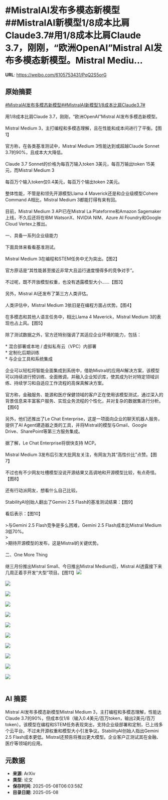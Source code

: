# #MistralAI发布多模态新模型##MistralAI新模型1/8成本比肩Claude3.7#用1/8成本比肩Claude 3.7，刚刚，“欧洲OpenAI”Mistral AI发布多模态新模型。Mistral Mediu...

**URL**: https://weibo.com/6105753431/PqQ2S5orG

## 原始摘要

<a href="https://m.weibo.cn/search?containerid=231522type%3D1%26t%3D10%26q%3D%23MistralAI%E5%8F%91%E5%B8%83%E5%A4%9A%E6%A8%A1%E6%80%81%E6%96%B0%E6%A8%A1%E5%9E%8B%23&amp;extparam=%23MistralAI%E5%8F%91%E5%B8%83%E5%A4%9A%E6%A8%A1%E6%80%81%E6%96%B0%E6%A8%A1%E5%9E%8B%23" data-hide=""><span class="surl-text">#MistralAI发布多模态新模型#</span></a><a href="https://m.weibo.cn/search?containerid=231522type%3D1%26t%3D10%26q%3D%23MistralAI%E6%96%B0%E6%A8%A1%E5%9E%8B1%2F8%E6%88%90%E6%9C%AC%E6%AF%94%E8%82%A9Claude3.7%23&amp;extparam=%23MistralAI%E6%96%B0%E6%A8%A1%E5%9E%8B1%2F8%E6%88%90%E6%9C%AC%E6%AF%94%E8%82%A9Claude3.7%23" data-hide=""><span class="surl-text">#MistralAI新模型1/8成本比肩Claude3.7#</span></a><br><br>用1/8成本比肩Claude 3.7，刚刚，“欧洲OpenAI”Mistral AI发布多模态新模型。<br><br>Mistral Medium 3，主打编程和多模态理解，且在性能和成本间进行了平衡。【图1】<br><br>官方称，在各类基准测试中，Mistral Medium 3性能达到或超越Claude Sonnet 3.7的90%，且成本大大降低。<br><br>Claude 3.7 Sonnet的价格为每百万输入token 3美元，每百万输出token 15美元，而Mistral Medium 3<br><br>每百万个输入token仅0.4美元，每百万个输出token 2美元。<br><br>整体性能，不管是和领先开源模型Llama 4 Maverick还是和企业级模型Cohere Command A相比，Mistral Medium 3都能打得有来有回。<br><br>目前，Mistral Medium 3 API已在Mistral La Plateforme和Amazon Sagemaker上线，不久后还将在IBM WatsonX、NVIDIA NIM、Azure AI Foundry和Google Cloud Vertex上推出。<br><br>一、具备一系列企业级能力<br><br>下面具体来看看基准测试。<br><br>Mistral Medium 3在编程和STEM任务中尤为突出。【图2】<br><br>官方原话是“其性能甚至接近非常大且运行速度慢得多的竞争对手”。<br><br>不过呢，既不开放模型权重，也没有透露模型大小……【图3】<br><br>另外，Mistral AI还发布了第三方人类评估。<br><br>人类评估中，Mistral Medium 3依旧是在编程方面占优势。【图4】<br><br>在多模态和其他人语言任务中，相比Llama 4 Maverick，Mistral Medium 3的表现也占上风。【图5】<br><br>除了测试数据之外，官方还特别强调了其适应企业环境的能力，包括：<br><br>* 混合部署或本地 / 虚拟私有云（VPC）内部署<br>* 定制化后期训练<br>* 与企业工具和系统集成<br><br>企业可以轻松将智能全面集成到系统中，借助Mistral的应用AI解决方案，该模型可以持续进行预训练、全面微调，并融入企业知识库，使其成为针对特定领域训练、持续学习和自适应工作流程的高保真解决方案。<br><br>官方称，金融服务、能源和医疗保健领域的客户正在使用该模型测试，通过深入的背景信息来丰富客户服务、实现业务流程的个性化，并对复杂的数据集进行分析。【图6】<br><br>另外，他们还推出了Le Chat Enterprise，这是一项面向企业的聊天机器人服务，提供了AI Agent建造器之类的工具，并将Mistral的模型与Gmail、Google Drive、SharePoint等第三方服务集成。<br><br>据了解，Le Chat Enterprise将很快支持 MCP。<br><br>Mistral Medium 3发布后引发大批网友关注，有网友为其“高性价比”点赞。【图7】<br><br>不过也有不少网友吐槽模型没说开源结果又高调地和开源模型比较，有点奇怪。【图8】<br><br>还有行动派网友，想看什么自己比较。<br><br>StabilityAI创始人翻出了Gemini 2.5 Flash的基准测试结果：【图9】<br><br>看后表示：【图10】<br><br>&gt;与Gemini 2.5 Flash竞争是多么困难，Gemini 2.5 Flash成本比Mistral Medium 3低70%。<br>&gt;<br>&gt;期待开源模型的发布，这是Mistral的关键优势。<br><br>二、One More Thing<br><br>继三月份推出Mistral Small、今日推出Mistral Medium后，Mistral AI透露接下来几周正着手开发“大型”项目。【图11】<img style="" src="https://tvax3.sinaimg.cn/large/006Fd7o3gy1i17udzs9qpj30m70zkgy8.jpg" referrerpolicy="no-referrer"><br><br><img style="" src="https://tvax3.sinaimg.cn/large/006Fd7o3gy1i17ue1azb5j30zk0sc47l.jpg" referrerpolicy="no-referrer"><br><br><img style="" src="https://tvax4.sinaimg.cn/large/006Fd7o3gy1i17ue27jxdj30oa064taq.jpg" referrerpolicy="no-referrer"><br><br><img style="" src="https://tvax1.sinaimg.cn/large/006Fd7o3gy1i17ue5o1m9j30zk0lhq7j.jpg" referrerpolicy="no-referrer"><br><br><img style="" src="https://tvax3.sinaimg.cn/large/006Fd7o3gy1i17ue7wc4uj30zk0l3aff.jpg" referrerpolicy="no-referrer"><br><br><img style="" src="https://tvax3.sinaimg.cn/large/006Fd7o3gy1i17ue9eovqj30zk0mxqd0.jpg" referrerpolicy="no-referrer"><br><br><img style="" src="https://tvax1.sinaimg.cn/large/006Fd7o3gy1i17ueb7avbj30oc06wtbf.jpg" referrerpolicy="no-referrer"><br><br><img style="" src="https://tvax4.sinaimg.cn/large/006Fd7o3gy1i17uecpr2ij30om07uad5.jpg" referrerpolicy="no-referrer"><br><br><img style="" src="https://tvax3.sinaimg.cn/large/006Fd7o3gy1i17uef0qfvj30h10p00wm.jpg" referrerpolicy="no-referrer"><br><br><img style="" src="https://tvax3.sinaimg.cn/large/006Fd7o3gy1i17ueg6xcxj30zk09xdjx.jpg" referrerpolicy="no-referrer"><br><br><img style="" src="https://tvax2.sinaimg.cn/large/006Fd7o3gy1i17uemm9woj30zk07lwi3.jpg" referrerpolicy="no-referrer"><br><br>

## AI 摘要

Mistral AI发布多模态新模型Mistral Medium 3，主打编程和多模态理解，性能达Claude 3.7的90%，但成本仅1/8（输入0.4美元/百万token，输出2美元/百万token）。该模型在编程和STEM任务表现突出，支持企业级部署和定制，已上线多个云平台。不过未开源权重和模型大小引发争议。StabilityAI创始人指出Gemini 2.5 Flash成本更低。Mistral还预告将推出更大模型。企业客户正测试其在金融、医疗等领域的应用。

## 元数据

- **来源**: ArXiv
- **类型**: 论文
- **保存时间**: 2025-05-08T06:03:58Z
- **目录日期**: 2025-05-08
